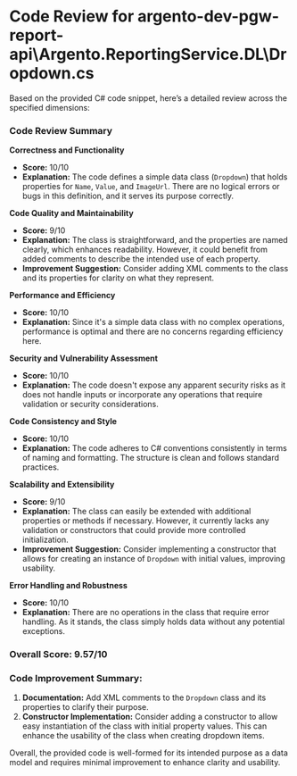 # Code Review for argento-dev-pgw-report-api\Argento.ReportingService.DL\Dropdown.cs

Based on the provided C# code snippet, here’s a detailed review across the specified dimensions:

### Code Review Summary

**Correctness and Functionality**
- **Score:** 10/10
- **Explanation:** The code defines a simple data class (`Dropdown`) that holds properties for `Name`, `Value`, and `ImageUrl`. There are no logical errors or bugs in this definition, and it serves its purpose correctly.

**Code Quality and Maintainability**
- **Score:** 9/10
- **Explanation:** The class is straightforward, and the properties are named clearly, which enhances readability. However, it could benefit from added comments to describe the intended use of each property.
- **Improvement Suggestion:** Consider adding XML comments to the class and its properties for clarity on what they represent.

**Performance and Efficiency**
- **Score:** 10/10
- **Explanation:** Since it's a simple data class with no complex operations, performance is optimal and there are no concerns regarding efficiency here.

**Security and Vulnerability Assessment**
- **Score:** 10/10
- **Explanation:** The code doesn't expose any apparent security risks as it does not handle inputs or incorporate any operations that require validation or security considerations.

**Code Consistency and Style**
- **Score:** 10/10
- **Explanation:** The code adheres to C# conventions consistently in terms of naming and formatting. The structure is clean and follows standard practices.

**Scalability and Extensibility**
- **Score:** 9/10
- **Explanation:** The class can easily be extended with additional properties or methods if necessary. However, it currently lacks any validation or constructors that could provide more controlled initialization.
- **Improvement Suggestion:** Consider implementing a constructor that allows for creating an instance of `Dropdown` with initial values, improving usability.

**Error Handling and Robustness**
- **Score:** 10/10
- **Explanation:** There are no operations in the class that require error handling. As it stands, the class simply holds data without any potential exceptions.

### Overall Score: 9.57/10

### Code Improvement Summary:
1. **Documentation:** Add XML comments to the `Dropdown` class and its properties to clarify their purpose.
2. **Constructor Implementation:** Consider adding a constructor to allow easy instantiation of the class with initial property values. This can enhance the usability of the class when creating dropdown items.

Overall, the provided code is well-formed for its intended purpose as a data model and requires minimal improvement to enhance clarity and usability.